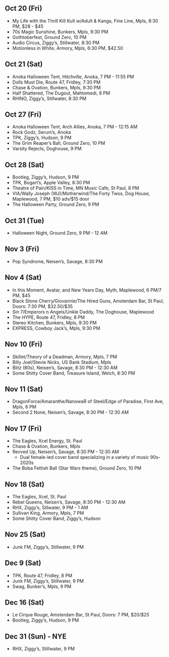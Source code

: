 <!DOCTYPE html>
<html>

<head>
  <meta charset="utf-8">
  <meta name="viewport" content="width=device-width, initial-scale=1.0">
  <title>upcoming-shows</title>
  <link rel="stylesheet" href="https://stackedit.io/style.css" />
</head>

<body class="stackedit">
  <div class="stackedit__html"><h2 id="oct-20-fri">Oct 20 (Fri)</h2>
<ul>
<li>My Life with the Thrill Kill Kult w/Adult &amp; Kanga, Fine Line, Mpls, 8:30 PM, $28 - $45</li>
<li>70s Magic Sunshine, Bunkers, Mpls, 9:30 PM</li>
<li>Gothtoberfest, Ground Zero, 10 PM</li>
<li>Audio Circus, Ziggy’s, Stillwater, 8:30 PM</li>
<li>Motionless in White, Armory, Mpls, 6:30 PM, $42.50</li>
</ul>
<h2 id="oct-21-sat">Oct 21 (Sat)</h2>
<ul>
<li>Anoka Halloween Tent, Hitchville, Anoka, 7 PM - 11:55 PM</li>
<li>Dolls Must Die, Route 47, Fridley, 7:30 PM</li>
<li>Chase &amp; Ovation, Bunkers, Mpls, 9:30 PM</li>
<li>Half Shattered, The Dugout, Mahtomedi, 8 PM</li>
<li>RHINO, Ziggy’s, Stillwater, 8:30 PM</li>
</ul>
<h2 id="oct-27-fri">Oct 27 (Fri)</h2>
<ul>
<li>Anoka Halloween Tent, Arch Allies, Anoka, 7 PM - 12:15 AM</li>
<li>Rock Godz, Serum’s, Anoka</li>
<li>TPK, Ziggy’s, Hudson, 9 PM</li>
<li>The Grim Reaper’s Ball, Ground Zero, 10 PM</li>
<li>Varsity Rejects, Doghouse, 9 PM</li>
</ul>
<h2 id="oct-28-sat">Oct 28 (Sat)</h2>
<ul>
<li>Bootleg, Ziggy’s, Hudson, 9 PM</li>
<li>TPK, Bogart’s, Apple Valley, 8:30 PM</li>
<li>Theatre of Pain/KISS in Time, MN Music Cafe, St Paul, 8 PM</li>
<li>VIA/Wally Joseph (WJ)/Motherwind/The Forty Twos, Dog House, Maplewood, 7 PM, $10 adv/$15 door</li>
<li>The Halloween Party, Ground Zero, 9 PM</li>
</ul>
<h2 id="oct-31-tue">Oct 31 (Tue)</h2>
<ul>
<li>Halloween Night, Ground Zero, 9 PM - 12 AM</li>
</ul>
<h2 id="nov-3-fri">Nov 3 (Fri)</h2>
<ul>
<li>Pop Syndrome, Neisen’s, Savage, 8:30 PM</li>
</ul>
<h2 id="nov-4-sat">Nov 4 (Sat)</h2>
<ul>
<li>In this Moment, Avatar, and New Years Day, Myth, Maplewood, 6 PM/7 PM, $45</li>
<li>Black Stone Cherry/Giovannie/The Hired Guns, Amsterdam Bar, St Paul, Doors: 7:30 PM, $32.50/$35</li>
<li>Sin 7/Emperors n Angels/Unkle Daddy, The Doghouse, Maplewood</li>
<li>The HYPE, Route 47, Fridley, 8 PM</li>
<li>Stereo Kitchen, Bunkers, Mpls, 9:30 PM</li>
<li>EXPRESS, Cowboy Jack’s, Mpls, 9:30 PM</li>
</ul>
<h2 id="nov-10-fri">Nov 10 (Fri)</h2>
<ul>
<li>Skillet/Theory of a Deadman, Armory, Mpls, 7 PM</li>
<li>Billy Joel/Stevie Nicks, US Bank Stadium, Mpls</li>
<li>Blitz (80s), Neisen’s, Savage, 8:30 PM - 12:30 AM</li>
<li>Some Shitty Cover Band, Treasure Island, Welch, 8:30 PM</li>
</ul>
<h2 id="nov-11-sat">Nov 11 (Sat)</h2>
<ul>
<li>DragonForce/Amaranthe/NanowaR of Steel/Edge of Paradise, First Ave, Mpls, 6 PM</li>
<li>Second 2 None, Neisen’s, Savage, 8:30 PM - 12:30 AM</li>
</ul>
<h2 id="nov-17-fri">Nov 17 (Fri)</h2>
<ul>
<li>The Eagles, Xcel Energy, St. Paul</li>
<li>Chase &amp; Ovation, Bunkers, Mpls</li>
<li>Revved Up, Neisen’s, Savage, 8:30 PM - 12:30 AM
<ul>
<li>Dual female-led cover band specializing in a variety of music 90s-2020s</li>
</ul>
</li>
<li>The Boba Fettish Ball (Star Wars theme), Ground Zero, 10 PM</li>
</ul>
<h2 id="nov-18-sat">Nov 18 (Sat)</h2>
<ul>
<li>The Eagles, Xcel, St. Paul</li>
<li>Rebel Queens, Neisen’s, Savage, 8:30 PM - 12:30 AM</li>
<li>RHX, Ziggy’s, Sillwater, 9 PM - 1 AM</li>
<li>Sullivan King, Armory, Mpls, 7 PM</li>
<li>Some Shitty Cover Band, Ziggy’s, Hudson</li>
</ul>
<h2 id="nov-25-sat">Nov 25 (Sat)</h2>
<ul>
<li>Junk FM, Ziggy’s, Stillwater, 9 PM</li>
</ul>
<h2 id="dec-9-sat">Dec 9 (Sat)</h2>
<ul>
<li>TPK, Route 47, Fridley, 8 PM</li>
<li>Junk FM, Ziggy’s, Stillwater, 9 PM</li>
<li>Swag, Bunker’s, Mpls, 9 PM</li>
</ul>
<h2 id="dec-16-sat">Dec 16 (Sat)</h2>
<ul>
<li>Le Cirque Rouge, Amsterdam Bar, St Paul, Doors: 7 PM, $20/$25</li>
<li>Bootleg, Ziggy’s, Hudson, 9 PM</li>
</ul>
<h2 id="dec-31-sun---nye">Dec 31 (Sun) - NYE</h2>
<ul>
<li>RHX, Ziggy’s, Stillwater, 9 PM</li>
</ul>
</div>
</body>

</html>
